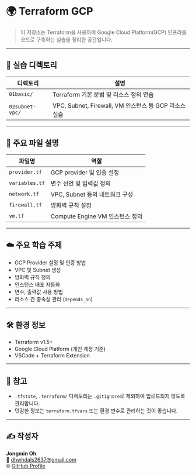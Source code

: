 # 🌍 Terraform GCP
> 이 저장소는 Terraform을 사용하여 Google Cloud Platform(GCP) 인프라를 코드로 구축하는 실습을 정리한 공간입니다.

---

## 📁 실습 디렉토리

| 디렉토리 | 설명 |
|----------|------|
| `01basic/` | Terraform 기본 문법 및 리소스 정의 연습 |
| `02subnet-vpc/` | VPC, Subnet, Firewall, VM 인스턴스 등 GCP 리소스 실습 |

---

## 🧱 주요 파일 설명

| 파일명 | 역할 |
|--------|------|
| `provider.tf` | GCP provider 및 인증 설정 |
| `variables.tf` | 변수 선언 및 입력값 정의 |
| `network.tf` | VPC, Subnet 등의 네트워크 구성 |
| `firewall.tf` | 방화벽 규칙 설정 |
| `vm.tf` | Compute Engine VM 인스턴스 정의 |

---

## ☁️ 주요 학습 주제

- GCP Provider 설정 및 인증 방법
- VPC 및 Subnet 생성
- 방화벽 규칙 정의
- 인스턴스 배포 자동화
- 변수, 출력값 사용 방법
- 리소스 간 종속성 관리 (`depends_on`)

---

## 🛠️ 환경 정보

- Terraform v1.5+
- Google Cloud Platform (개인 계정 기준)
- VSCode + Terraform Extension

---

## 📌 참고

- `.tfstate`, `.terraform/` 디렉토리는 `.gitignore`로 제외하여 업로드되지 않도록 관리합니다.
- 민감한 정보는 `terraform.tfvars` 또는 환경 변수로 관리하는 것이 좋습니다.

---

## ✍️ 작성자

**Jongmin Oh**  
📧 dhwhdals2637@gmail.com  
🌐 [GitHub Profile](https://github.com/Oh-jongmin)

